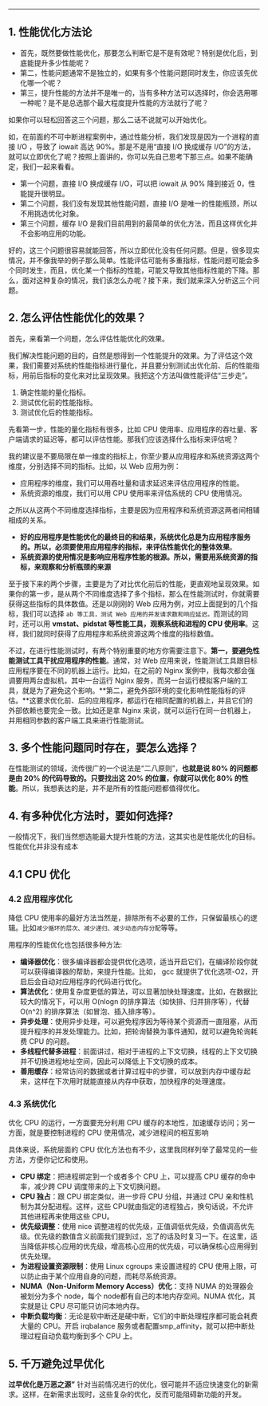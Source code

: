 


---------
## 1. 性能优化方法论

 - 首先，既然要做性能优化，那要怎么判断它是不是有效呢？特别是优化后，到底能提升多少性能呢？
 - 第二，性能问题通常不是独立的，如果有多个性能问题同时发生，你应该先优化哪一个呢？
 - 第三，提升性能的方法并不是唯一的，当有多种方法可以选择时，你会选用哪一种呢？是不是总选那个最大程度提升性能的方法就行了呢？

如果你可以轻松回答这三个问题，那么二话不说就可以开始优化。

如，在前面的不可中断进程案例中，通过性能分析，我们发现是因为一个进程的直接 I/O  ，导致了 iowait 高达 90%。那是不是用“直接 I/O 换成缓存 I/O”的方法，就可以立即优化了呢？按照上面讲的，你可以先自己思考下那三点。如果不能确定，我们一起来看看。

 - 第一个问题，直接 I/O 换成缓存 I/O，可以把 iowait 从 90% 降到接近 0，性能提升很明显。
 - 第二个问题，我们没有发现其他性能问题，直接 I/O 是唯一的性能瓶颈，所以不用挑选优化对象。
 - 第三个问题，缓存 I/O 是我们目前用到的最简单的优化方法，而且这样优化并不会影响应用的功能。

好的，这三个问题很容易就能回答，所以立即优化没有任何问题。但是，很多现实情况，并不像我举的例子那么简单。性能评估可能有多重指标，性能问题可能会多个同时发生，而且，优化某一个指标的性能，可能又导致其他指标性能的下降。那么，面对这种复杂的情况，我们该怎么办呢？接下来，我们就来深入分析这三个问题。


##  2. 怎么评估性能优化的效果？

首先，来看第一个问题，怎么评估性能优化的效果。

我们解决性能问题的目的，自然是想得到一个性能提升的效果。为了评估这个效果，我们需要对系统的性能指标进行量化，并且要分别测试出优化前、后的性能指标，用前后指标的变化来对比呈现效果。我把这个方法叫做性能评估“三步走”。

 1. 确定性能的量化指标。
 2. 测试优化前的性能指标。
 3. 测试优化后的性能指标。

先看第一步，性能的量化指标有很多，比如 CPU 使用率、应用程序的吞吐量、客户端请求的延迟等，都可以评估性能。那我们应该选择什么指标来评估呢？

我的建议是不要局限在单一维度的指标上，你至少要从应用程序和系统资源这两个维度，分别选择不同的指标。比如，以 Web 应用为例：

 - 应用程序的维度，我们可以用吞吐量和请求延迟来评估应用程序的性能。
 - 系统资源的维度，我们可以用 CPU 使用率来评估系统的 CPU 使用情况。


之所以从这两个不同维度选择指标，主要是因为应用程序和系统资源这两者间相辅相成的关系。

 - **好的应用程序是性能优化的最终目的和结果，系统优化总是为应用程序服务的。所以，必须要使用应用程序的指标，来评估性能优化的整体效果**。
 - **系统资源的使用情况是影响应用程序性能的根源。所以，需要用系统资源的指标，来观察和分析瓶颈的来源**


至于接下来的两个步骤，主要是为了对比优化前后的性能，更直观地呈现效果。如果你的第一步，是从两个不同维度选择了多个指标，那么在性能测试时，你就需要获得这些指标的具体数值。还是以刚刚的 Web 应用为例，对应上面提到的几个指标，我们可以选择 `ab 等工具，测试 Web 应用的并发请求数和响应延迟。`而测试的同时，还可以用 **vmstat、pidstat 等性能工具，观察系统和进程的 CPU 使用率**。这样，我们就同时获得了应用程序和系统资源这两个维度的指标数值。

不过，在进行性能测试时，有两个特别重要的地方你需要注意下。**第一，要避免性能测试工具干扰应用程序的性能**。通常，对 Web 应用来说，性能测试工具跟目标应用程序要在不同的机器上运行。比如，在之前的 Nginx 案例中，我每次都会强调要用两台虚拟机，其中一台运行 Nginx 服务，而另一台运行模拟客户端的工具，就是为了避免这个影响。**第二，避免外部环境的变化影响性能指标的评估。**这要求优化前、后的应用程序，都运行在相同配置的机器上，并且它们的外部依赖也要完全一致。比如还是拿 Nginx 来说，就可以运行在同一台机器上，并用相同参数的客户端工具来进行性能测试。


##  3. 多个性能问题同时存在，要怎么选择？
在性能测试的领域，流传很广的一个说法是“二八原则”，**也就是说 80% 的问题都是由 20% 的代码导致的。只要找出这 20% 的位置，你就可以优化 80% 的性能**。所以，我想表达的是，并不是所有的性能问题都值得优化。

##  4. 有多种优化方法时，要如何选择?

一般情况下，我们当然想选能最大提升性能的方法，这其实也是性能优化的目标。性能优化并非没有成本

##  4.1 CPU 优化

###  4.2 应用程序优化

降低 CPU 使用率的最好方法当然是，排除所有不必要的工作，只保留最核心的逻辑。比如`减少循环的层次、减少递归、减少动态内存分配`等等。

用程序的性能优化也包括很多种方法:

 - **编译器优化**：很多编译器都会提供优化选项，适当开启它们，在编译阶段你就可以获得编译器的帮助，来提升性能。比如， gcc 就提供了优化选项-O2，开启后会自动对应用程序的代码进行优化。
 - **算法优化**：使用复杂度更低的算法，可以显著加快处理速度。比如，在数据比较大的情况下，可以用 O(nlogn 的排序算法（如快排、归并排序等），代替 O(n^2) 的排序算法（如冒泡、插入排序等）。
 - **异步处理**：使用异步处理，可以避免程序因为等待某个资源而一直阻塞，从而提升程序的并发处理能力。比如，把轮询替换为事件通知，就可以避免轮询耗费 CPU 的问题。
 - **多线程代替多进程**：前面讲过，相对于进程的上下文切换，线程的上下文切换并不切换进程地址空间，因此可以降低上下文切换的成本。
 - **善用缓存**：经常访问的数据或者计算过程中的步骤，可以放到内存中缓存起来，这样在下次用时就能直接从内存中获取，加快程序的处理速度。

###  4.3 系统优化

优化 CPU 的运行，一方面要充分利用 CPU 缓存的本地性，加速缓存访问；另一方面，就是要控制进程的 CPU 使用情况，减少进程间的相互影响

具体来说，系统层面的 CPU 优化方法也有不少，这里我同样列举了最常见的一些方法，方便你记忆和使用。

 - **CPU 绑定**：把进程绑定到一个或者多个 CPU 上，可以提高 CPU 缓存的命中率，减少跨 CPU 调度带来的上下文切换问题。
 - **CPU 独占**：跟 CPU 绑定类似，进一步将 CPU 分组，并通过 CPU 亲和性机制为其分配进程。这样，这些 CPU就由指定的进程独占，换句话说，不允许其他进程再来使用这些 CPU。
 - **优先级调整**：使用 nice 调整进程的优先级，正值调低优先级，负值调高优先级。优先级的数值含义前面我们提到过，忘了的话及时复习一下。在这里，适当降低非核心应用的优先级，增高核心应用的优先级，可以确保核心应用得到优先处理。
 - **为进程设置资源限制**：使用 Linux cgroups  来设置进程的 CPU 使用上限，可以防止由于某个应用自身的问题，而耗尽系统资源。
 - **NUMA（Non-Uniform Memory Access）优化**：支持 NUMA 的处理器会被划分为多个 node，每个 node都有自己的本地内存空间。NUMA 优化，其实就是让 CPU 尽可能只访问本地内存。
 - **中断负载均衡**：无论是软中断还是硬中断，它们的中断处理程序都可能会耗费大量的 CPU。开启 irqbalance 服务或者配置smp_affinity，就可以把中断处理过程自动负载均衡到多个 CPU 上。


## 5.  千万避免过早优化
**过早优化是万恶之源”**
针对当前情况进行的优化，很可能并不适应快速变化的新需求。这样，在新需求出现时，这些复杂的优化，反而可能阻碍新功能的开发。
